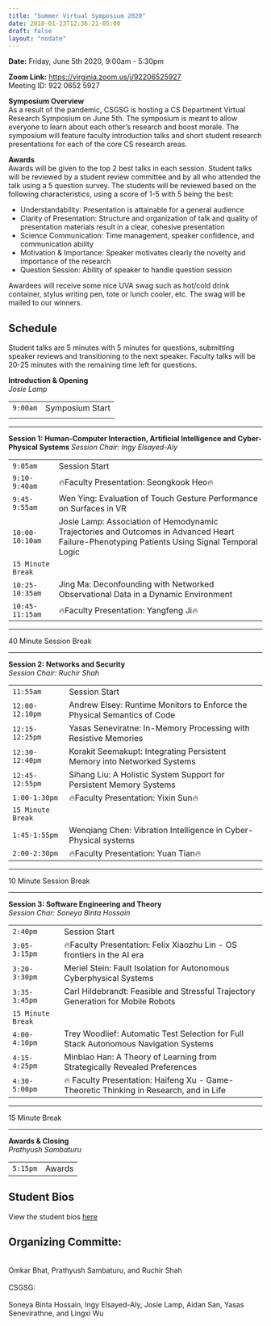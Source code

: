 ```yaml
---
title: "Summer Virtual Symposium 2020"
date: 2018-01-23T12:36:21-05:00
draft: false
layout: "nodate"
---
```

**Date:** Friday, June 5th 2020, 9:00am - 5:30pm

**Zoom Link:** https://virginia.zoom.us/j/92206525927  
Meeting ID: 922 0652 5927

**Symposium Overview**  
As a result of the pandemic, CSGSG is hosting a CS Department Virtual Research Symposium on  June 5th. The symposium is meant to allow everyone to learn about each other’s research and boost morale. The symposium will feature faculty introduction talks and short student research presentations for each of the core CS research areas.


**Awards**  
Awards will be given to the top 2 best talks in each session. Student talks will be reviewed by a student review committee and by all who attended the talk using a 5 question survey. The students will be reviewed based on the following characteristics, using a score of 1-5 with 5 being the best:
- Understandability: Presentation is attainable for a general audience
- Clarity of Presentation: Structure and organization of talk and quality of presentation materials result in a clear, cohesive presentation
- Science Communication: Time management, speaker confidence, and communication ability
- Motivation & Importance: Speaker motivates clearly the novelty and importance of the research
- Question Session: Ability of speaker to handle question session  

Awardees will receive some nice UVA swag such as hot/cold drink container, stylus writing pen, tote or lunch cooler, etc. The swag will be mailed to our winners.


## Schedule

Student talks are 5 minutes with 5 minutes for questions, submitting speaker reviews and transitioning to the next speaker. Faculty talks will be 20-25 minutes with the remaining time left for questions.


**Introduction & Opening**  
*Josie Lamp*  


|             |             |
| :---        |     ----:   |
| `9:00am`      | Symposium Start       |
|    |         |

***

**Session 1: Human-Computer Interaction, Artificial Intelligence and Cyber-Physical Systems**
*Session Chair: Ingy Elsayed-Aly*  

|             |             |
| :---        |     :----   |
|`9:05am`          |   Session Start |
|`9:10-9:40am`     |    🔥Faculty Presentation: Seongkook Heo🔥 |
|`9:45-9:55am`    |    Wen Ying: Evaluation of Touch Gesture Performance on Surfaces in VR |
| `10:00-10:10am`   |  Josie Lamp: Association of Hemodynamic Trajectories and Outcomes in Advanced Heart Failure-Phenotyping Patients Using Signal Temporal Logic |
|   `15 Minute Break`  |
| `10:25-10:35am`   |  Jing Ma: Deconfounding with Networked Observational Data in a Dynamic Environment |
| `10:45-11:15am`  |  🔥Faculty Presentation: Yangfeng Ji🔥|

***
40 Minute Session Break
***

**Session 2: Networks and Security**  
*Session Chair: Ruchir Shah*

|             |             |
| :---        |     :----   |
|`11:55am`       |  Session Start |
|`12:00-12:10pm`  |   Andrew Elsey: Runtime Monitors to Enforce the Physical Semantics of Code|
|`12:15-12:25pm`  |   Yasas Seneviratne: In-Memory Processing with Resistive Memories|
|`12:30-12:40pm`  |  Korakit Seemakupt: Integrating Persistent Memory into Networked Systems|
|`12:45-12:55pm`   |  Sihang Liu: A Holistic System Support for Persistent Memory Systems|
|`1:00-1:30pm`     |    🔥Faculty Presentation: Yixin Sun🔥|
| `15 Minute Break` |
|`1:45-1:55pm`      |   Wenqiang Chen: Vibration Intelligence in Cyber-Physical systems|
|`2:00-2:30pm`      |   🔥Faculty Presentation: Yuan Tian🔥|

***
10 Minute Session Break
***

**Session 3: Software Engineering and Theory**  
*Session Char: Soneya Binta Hossain*

|             |             |
| :---        |     :----   |
|`2:40pm`       | Session Start|
|`3:05-3:15pm`     |    🔥Faculty Presentation: Felix Xiaozhu Lin - OS frontiers in the AI era|
|`3:20-3:30pm`     |    Meriel Stein: Fault Isolation for Autonomous Cyberphysical Systems|
|`3:35-3:45pm`      |   Carl Hildebrandt: Feasible and Stressful Trajectory Generation for Mobile Robots|
|`15 Minute Break`|
|`4:00-4:10pm`      |   Trey Woodlief: Automatic Test Selection for Full Stack Autonomous Navigation Systems|
|`4:15-4:25pm`      |   Minbiao Han: A Theory of Learning from Strategically Revealed Preferences|
|`4:30-5:00pm`      |   🔥 Faculty Presentation: Haifeng Xu - Game-Theoretic Thinking in Research, and in Life|
***
15 Minute Break
***

**Awards & Closing**  
*Prathyush Sambaturu*

|             |             |
| :---        |     :----   |
|`5:15pm`     |    Awards |




## Student Bios
View the student bios [here](/sympbios)

## Organizing Committe:
<br>Omkar Bhat, Prathyush Sambaturu, and Ruchir Shah  
<br>CSGSG:  
<br>Soneya Binta Hossain, Ingy Elsayed-Aly, Josie Lamp, Aidan San, Yasas Senevirathne, and Lingxi Wu
